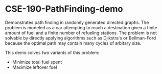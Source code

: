 # CSE-190-PathFinding-demo
Demonstrates path finding in randomly generated directed graphs. The problem is modeled as a car attempting to reach a destination given a finite amount of fuel and a finite number of refueling stations. The problem is not solvable by directly applying algorithms such as Djikstra's or Bellman-Ford because the optimal path may contain many cycles of arbitary size.  

This demo solves two variants of this problem:   
- Minimize total fuel spent  
- Maximize leftover fuel  



